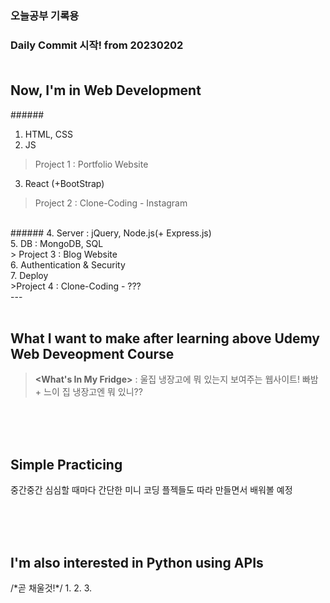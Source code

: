 ### 오늘공부 기록용<br>
### Daily Commit 시작! from 20230202<br><br>

## Now, I'm in Web Development<br>
######<Front-end>
1. HTML, CSS<br>
2. JS<br>
> Project 1 : Portfolio Website<br>
3. React (+BootStrap)<br>
> Project 2 : Clone-Coding - Instagram<br>
<br>
######<Back-end>
4. Server : jQuery, Node.js(+ Express.js)<br>
5. DB : MongoDB, SQL<br>
> Project 3 : Blog Website<br>
6. Authentication & Security<br>
7. Deploy<br>
>Project 4 : Clone-Coding - ???<br>
---
<br><br>

## What I want to make after learning above Udemy Web Deveopment Course
>**<What's In My Fridge>**
: 울집 냉장고에 뭐 있는지 보여주는 웹사이트! 빠밤 + 느이 집 냉장고엔 뭐 있니??

<br><br><br>
## Simple Practicing
중간중간 심심할 때마다 간단한 미니 코딩 플젝들도 따라 만들면서 배워볼 예정 


<br><br><br>
## I'm also interested in Python using APIs
<Toy Project>
/*곧 채울것!*/
1.
2.
3.
<br><br>

